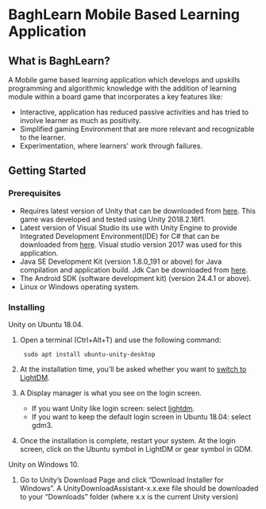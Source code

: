 # BaghLearn Mobile Based Learning Application
## What is BaghLearn? ##
A Mobile game based learning application which develops and upskills programming and algorithmic knowledge with the addition of learning module within a board game that incorporates a key features like:
* Interactive, application has reduced passive activities and has tried to involve learner as much as positivity.
* Simplified gaming Environment that are more relevant and recognizable to the learner.
* Experimentation, where learners' work through failures.

## Getting Started

### Prerequisites

* Requires latest version of Unity that can be downloaded from [here](https://unity3d.com/get-unity/download). This game was developed and tested using Unity 2018.2.16f1.
* Latest version of Visual Studio its use with Unity Engine to provide Integrated Development Environment(IDE) for C# that can be downloaded from [here](https://visualstudio.microsoft.com/downloads/). Visual studio version 2017 was used for this application.
* Java SE Development Kit (version 1.8.0_191 or above) for Java compilation and application build. Jdk Can be downloaded from [here](https://www.oracle.com/java/technologies/javase/javase-jdk8-downloads.html).
* The Android SDK (software development kit) (version 24.4.1 or above).
* Linux or Windows operating system.

### Installing
Unity on Ubuntu 18.04.

 1. Open a terminal (Ctrl+Alt+T) and use the following command:
    ```
     sudo apt install ubuntu-unity-desktop
     ```
  2. At the installation time, you’ll be asked whether you want to [switch to LightDM](https://itsfoss.com/switch-gdm-and-lightdm-in-ubuntu-14-04/).

   3. A Display manager is what you see on the login screen.

      * If you want Unity like login screen: select [lightdm](https://wiki.ubuntu.com/LightDM).
      * If you want to keep the default login screen in Ubuntu 18.04: select gdm3.

   4. Once the installation is complete, restart your system. At the login screen, click on the Ubuntu symbol in LightDM or gear symbol in GDM.
   
Unity on Windows 10.
 
 1. Go to Unity’s Download Page and click “Download Installer for Windows”. A UnityDownloadAssistant-x.x.exe file should be downloaded to your “Downloads” folder (where x.x is the current Unity version)
  
